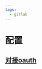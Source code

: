 ```yaml
---
tags:
  - gitlab
---
```


# 配置

## [对接oauth](https://docs.gitlab.com/16.7/ee/integration/oauth_provider.html)

